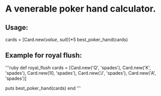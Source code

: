 # A venerable poker hand calculator.

## Usage:
cards = [Card.new(*value*, *suit*)]*5
best_poker_hand(cards)

## Example for royal flush:

'''ruby
def royal_flush
  cards = [Card.new('Q', 'spades'),
           Card.new('K', 'spades'),
           Card.new(10, 'spades'),
           Card.new('J', 'spades'),
           Card.new('A', 'spades')]

  puts best_poker_hand(cards)
end
'''